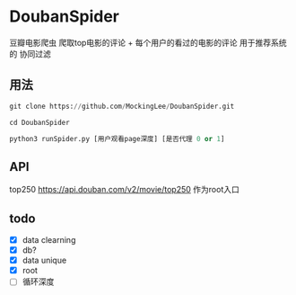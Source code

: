 # DoubanSpider
豆瓣电影爬虫 爬取top电影的评论 + 每个用户的看过的电影的评论  用于推荐系统的 协同过滤

## 用法 
```python
git clone https://github.com/MockingLee/DoubanSpider.git

cd DoubanSpider

python3 runSpider.py [用户观看page深度] [是否代理 0 or 1]

```


## API 
top250 https://api.douban.com/v2/movie/top250 作为root入口


## todo
- [x] data clearning
- [x] db?
- [x] data unique
- [x] root 
- [ ] 循环深度
